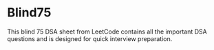# Blind75
This blind 75 DSA sheet from LeetCode contains all the important DSA questions and is designed for quick interview preparation.
